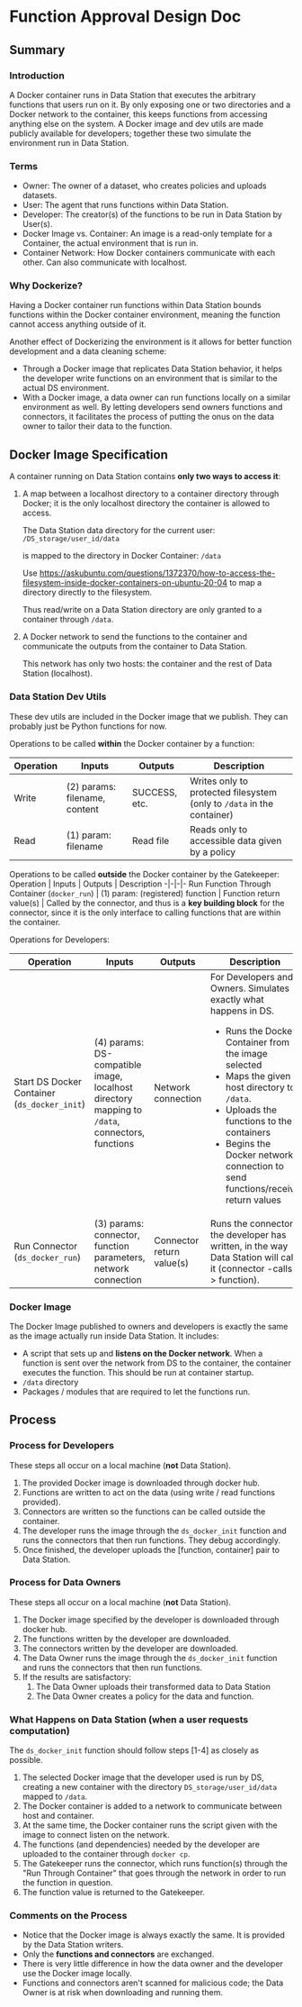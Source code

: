 # Function Approval Design Doc

## Summary

### Introduction
A Docker container runs in Data Station that executes the arbitrary functions that users run on it. By only exposing one or two directories and a Docker network to the container, this keeps functions from accessing anything else on the system. A Docker image and dev utils are made publicly available for developers; together these two simulate the environment run in Data Station.

### Terms
- Owner: The owner of a dataset, who creates policies and uploads datasets.
- User: The agent that runs functions within Data Station.
- Developer: The creator(s) of the functions to be run in Data Station by User(s).
- Docker Image vs. Container: An image is a read-only template for a Container, the actual environment that is run in.
- Container Network: How Docker containers communicate with each other. Can also communicate with localhost.

### Why Dockerize?
Having a Docker container run functions within Data Station bounds functions within the Docker container environment, meaning the function cannot access anything outside of it.

Another effect of Dockerizing the environment is it allows for better function development and a data cleaning scheme:
- Through a Docker image that replicates Data Station behavior, it helps the developer write functions on an environment that is similar to the actual DS environment.
- With a Docker image, a data owner can run functions locally on a similar environment as well. By letting developers send owners functions and connectors, it facilitates the process of putting the onus on the data owner to tailor their data to the function.

## Docker Image Specification

A container running on Data Station contains **only two ways to access it**: 
1. A map between a localhost directory to a container directory through Docker; it is the only localhost directory the container is allowed to access.

    The Data Station data directory for the current user: `/DS_storage/user_id/data`

    is mapped to the directory in Docker Container: `/data`

    Use https://askubuntu.com/questions/1372370/how-to-access-the-filesystem-inside-docker-containers-on-ubuntu-20-04 to map a directory directly to the filesystem.

    Thus read/write on a Data Station directory are only granted to a container through `/data`.

2. A Docker network to send the functions to the container and communicate the outputs from the container to Data Station.
   
   This network has only two hosts: the container and the rest of Data Station (localhost).

### Data Station Dev Utils
These dev utils are included in the Docker image that we publish. They can probably just be Python functions for now.

Operations to be called **within** the Docker container by a function:

Operation | Inputs | Outputs | Description
-|-|-|-
Write | (2) params: filename, content | SUCCESS, etc. | Writes only to protected filesystem (only to `/data` in the container)
Read | (1) param: filename | Read file | Reads only to accessible data given by a policy

Operations to be called **outside** the Docker container by the Gatekeeper:
Operation | Inputs | Outputs | Description
-|-|-|-
Run Function Through Container (`docker_run`) | (1) param: (registered) function | Function return value(s) | Called by the connector, and thus is a **key building block** for the connector, since it is the only interface to calling functions that are within the container.


Operations for Developers:

Operation | Inputs | Outputs | Description
-|-|-|-
Start DS Docker Container (`ds_docker_init`) | (4) params: DS-compatible image, localhost directory mapping to `/data`, connectors, functions | Network connection | For Developers and Owners. Simulates exactly what happens in DS. <ul><li>Runs the Docker Container from the image selected</li><li>Maps the given host directory to `/data`.</li><li>Uploads the functions to the containers</li><li>Begins the Docker network connection to send functions/receive return values</li></ul>
Run Connector (`ds_docker_run`) | (3) params: connector, function parameters, network connection | Connector return value(s) | Runs the connector the developer has written, in the way Data Station will call it (connector -calls-> function).

### Docker Image
The Docker Image published to owners and developers is exactly the same as the image actually run inside Data Station. It includes:
- A script that sets up and **listens on the Docker network**. When a function is sent over the network from DS to the container, the container executes the function. This should be run at container startup.
- `/data` directory
- Packages / modules that are required to let the functions run.

## Process

### Process for Developers
These steps all occur on a local machine (**not** Data Station).
1. The provided Docker image is downloaded through docker hub.
2. Functions are written to act on the data (using write / read functions provided).
3. Connectors are written so the functions can be called outside the container.
4. The developer runs the image through the `ds_docker_init` function and runs the connectors that then run functions. They debug accordingly.
5. Once finished, the developer uploads the [function, container] pair to Data Station.


### Process for Data Owners
These steps all occur on a local machine (**not** Data Station).
1. The Docker image specified by the developer is downloaded through docker hub.
2. The functions written by the developer are downloaded.
3. The connectors written by the developer are downloaded.
4. The Data Owner runs the image through the `ds_docker_init` function and runs the connectors that then run functions.
5. If the results are satisfactory:
   1. The Data Owner uploads their transformed data to Data Station
   2. The Data Owner creates a policy for the data and function.


### What Happens on Data Station (when a user requests computation)
The `ds_docker_init` function should follow steps [1-4] as closely as possible.

1. The selected Docker image that the developer used is run by DS, creating a new container with the directory `DS_storage/user_id/data` mapped to `/data`.
2. The Docker container is added to a network to communicate between host and container.
3. At the same time, the Docker container runs the script given with the image to connect listen on the network.
4. The functions (and dependencies) needed by the developer are uploaded to the container through `docker cp`.
5. The Gatekeeper runs the connector, which runs function(s) through the "Run Through Container" that goes through the network in order to run the function in question.
6. The function value is returned to the Gatekeeper.

### Comments on the Process
- Notice that the Docker image is always exactly the same. It is provided by the Data Station writers.
- Only the **functions and connectors** are exchanged.
- There is very little difference in how the data owner and the developer use the Docker image locally.
- Functions and connectors aren't scanned for malicious code; the Data Owner is at risk when downloading and running them.